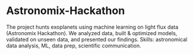 # Astronomix-Hackathon
The project hunts exoplanets using machine learning on light flux data (Astronomix Hackathon). We analyzed data, built &amp; optimized models, validated on unseen data, and presented our findings.  Skills: astronomical data analysis, ML, data prep, scientific communication.
